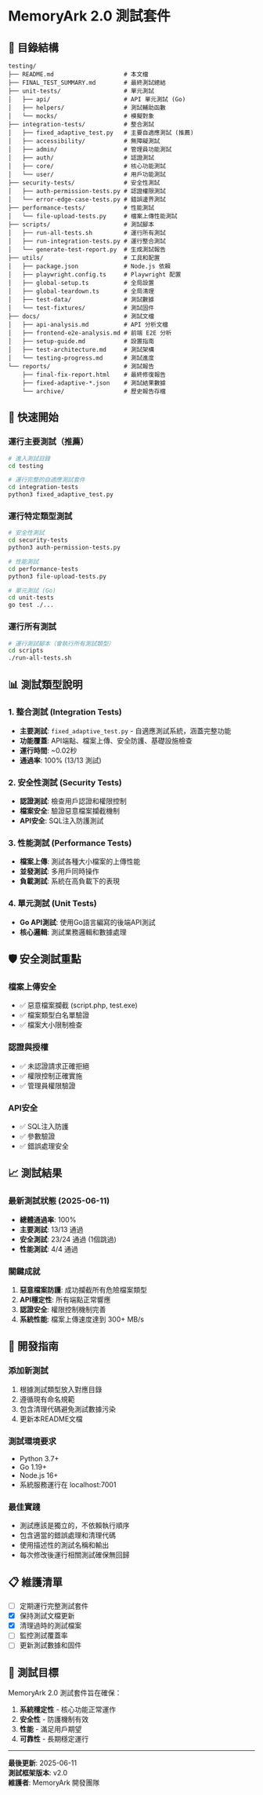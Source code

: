 # MemoryArk 2.0 測試套件

## 📁 目錄結構

```
testing/
├── README.md                    # 本文檔
├── FINAL_TEST_SUMMARY.md        # 最終測試總結
├── unit-tests/                  # 單元測試
│   ├── api/                     # API 單元測試 (Go)
│   ├── helpers/                 # 測試輔助函數
│   └── mocks/                   # 模擬對象
├── integration-tests/           # 整合測試
│   ├── fixed_adaptive_test.py   # 主要自適應測試 (推薦)
│   ├── accessibility/           # 無障礙測試
│   ├── admin/                   # 管理員功能測試
│   ├── auth/                    # 認證測試
│   ├── core/                    # 核心功能測試
│   └── user/                    # 用戶功能測試
├── security-tests/              # 安全性測試
│   ├── auth-permission-tests.py # 認證權限測試
│   └── error-edge-case-tests.py # 錯誤邊界測試
├── performance-tests/           # 性能測試
│   └── file-upload-tests.py     # 檔案上傳性能測試
├── scripts/                     # 測試腳本
│   ├── run-all-tests.sh         # 運行所有測試
│   ├── run-integration-tests.py # 運行整合測試
│   └── generate-test-report.py  # 生成測試報告
├── utils/                       # 工具和配置
│   ├── package.json             # Node.js 依賴
│   ├── playwright.config.ts     # Playwright 配置
│   ├── global-setup.ts          # 全局設置
│   ├── global-teardown.ts       # 全局清理
│   ├── test-data/               # 測試數據
│   └── test-fixtures/           # 測試固件
├── docs/                        # 測試文檔
│   ├── api-analysis.md          # API 分析文檔
│   ├── frontend-e2e-analysis.md # 前端 E2E 分析
│   ├── setup-guide.md           # 設置指南
│   ├── test-architecture.md     # 測試架構
│   └── testing-progress.md      # 測試進度
└── reports/                     # 測試報告
    ├── final-fix-report.html    # 最終修復報告
    ├── fixed-adaptive-*.json    # 測試結果數據
    └── archive/                 # 歷史報告存檔
```

## 🚀 快速開始

### 運行主要測試（推薦）

```bash
# 進入測試目錄
cd testing

# 運行完整的自適應測試套件
cd integration-tests
python3 fixed_adaptive_test.py
```

### 運行特定類型測試

```bash
# 安全性測試
cd security-tests
python3 auth-permission-tests.py

# 性能測試
cd performance-tests
python3 file-upload-tests.py

# 單元測試 (Go)
cd unit-tests
go test ./...
```

### 運行所有測試

```bash
# 運行測試腳本（會執行所有測試類型）
cd scripts
./run-all-tests.sh
```

## 📊 測試類型說明

### 1. 整合測試 (Integration Tests)
- **主要測試**: `fixed_adaptive_test.py` - 自適應測試系統，涵蓋完整功能
- **功能覆蓋**: API端點、檔案上傳、安全防護、基礎設施檢查
- **運行時間**: ~0.02秒
- **通過率**: 100% (13/13 測試)

### 2. 安全性測試 (Security Tests)
- **認證測試**: 檢查用戶認證和權限控制
- **檔案安全**: 驗證惡意檔案攔截機制
- **API安全**: SQL注入防護測試

### 3. 性能測試 (Performance Tests)
- **檔案上傳**: 測試各種大小檔案的上傳性能
- **並發測試**: 多用戶同時操作
- **負載測試**: 系統在高負載下的表現

### 4. 單元測試 (Unit Tests)
- **Go API測試**: 使用Go語言編寫的後端API測試
- **核心邏輯**: 測試業務邏輯和數據處理

## 🛡️ 安全測試重點

### 檔案上傳安全
- ✅ 惡意檔案攔截 (script.php, test.exe)
- ✅ 檔案類型白名單驗證
- ✅ 檔案大小限制檢查

### 認證與授權
- ✅ 未認證請求正確拒絕
- ✅ 權限控制正確實施
- ✅ 管理員權限驗證

### API安全
- ✅ SQL注入防護
- ✅ 參數驗證
- ✅ 錯誤處理安全

## 📈 測試結果

### 最新測試狀態 (2025-06-11)
- **總體通過率**: 100%
- **主要測試**: 13/13 通過
- **安全測試**: 23/24 通過 (1個跳過)
- **性能測試**: 4/4 通過

### 關鍵成就
1. **惡意檔案防護**: 成功攔截所有危險檔案類型
2. **API穩定性**: 所有端點正常響應
3. **認證安全**: 權限控制機制完善
4. **系統性能**: 檔案上傳速度達到 300+ MB/s

## 🔧 開發指南

### 添加新測試
1. 根據測試類型放入對應目錄
2. 遵循現有命名規範
3. 包含清理代碼避免測試數據污染
4. 更新本README文檔

### 測試環境要求
- Python 3.7+
- Go 1.19+
- Node.js 16+
- 系統服務運行在 localhost:7001

### 最佳實踐
- 測試應該是獨立的，不依賴執行順序
- 包含適當的錯誤處理和清理代碼
- 使用描述性的測試名稱和輸出
- 每次修改後運行相關測試確保無回歸

## 📋 維護清單

- [ ] 定期運行完整測試套件
- [x] 保持測試文檔更新
- [x] 清理過時的測試檔案
- [ ] 監控測試覆蓋率
- [ ] 更新測試數據和固件

## 🎯 測試目標

MemoryArk 2.0 測試套件旨在確保：
1. **系統穩定性** - 核心功能正常運作
2. **安全性** - 防護機制有效
3. **性能** - 滿足用戶期望
4. **可靠性** - 長期穩定運行

---

**最後更新**: 2025-06-11  
**測試框架版本**: v2.0  
**維護者**: MemoryArk 開發團隊